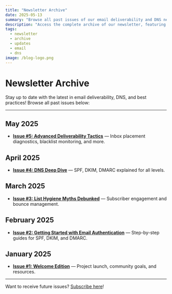 ```yaml
---
title: "Newsletter Archive"
date: 2025-05-13
summary: "Browse all past issues of our email deliverability and DNS newsletter."
description: "Access the complete archive of our newsletter, featuring expert tips, case studies, and the latest updates in email and DNS."
tags:
  - newsletter
  - archive
  - updates
  - email
  - dns
image: /blog-logo.png
---
```


# Newsletter Archive

Stay up to date with the latest in email deliverability, DNS, and best practices! Browse all past issues below:

---

## May 2025
- **[Issue #5: Advanced Deliverability Tactics](#)** — Inbox placement diagnostics, blacklist monitoring, and more.

## April 2025
- **[Issue #4: DNS Deep Dive](#)** — SPF, DKIM, DMARC explained for all levels.

## March 2025
- **[Issue #3: List Hygiene Myths Debunked](#)** — Subscriber engagement and bounce management.

## February 2025
- **[Issue #2: Getting Started with Email Authentication](#)** — Step-by-step guides for SPF, DKIM, and DMARC.

## January 2025
- **[Issue #1: Welcome Edition](#)** — Project launch, community goals, and resources.

---

Want to receive future issues? [Subscribe here](/subscribe)!
